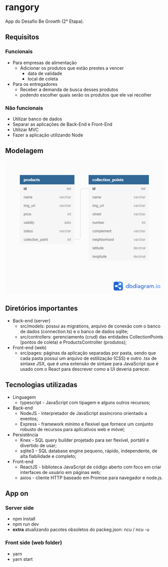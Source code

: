 # rangory
App do Desafio Be Growth (2° Etapa).

## Requisitos
### Funcionais
* Para empresas de alimentação
  * Adicionar os produtos que estão prestes a vencer
    * data de validade
    * local de coleta
* Para os entregadores
  * Receber a demanda de busca desses produtos
  * podendo escolher quais serão os produtos que ele vai recolher
  
### Não funcionais
* Utilizar banco de dados
* Separar as aplicações de Back-End e Front-End
* Utilizar MVC
* Fazer a aplicação utilizando Node

## Modelagem
![](./rangory-model.png)

## Diretórios importantes
* Back-end (server)
  * src/models: possui as migrations, arquivo de conexão com o banco de dados (connection.ts) e o banco de dados sqlite;
  * src/controllers: gerenciamento (crud) das entidades CollectionPoints (pontos de coleta) e ProductsController (produtos);
* Front-end (web)
  * src/pages: páginas da aplicação separadas por pasta, sendo que cada pasta possui um arquivo de estilização (CSS) e outro .tsx de sintaxe JSX, que é uma extensão de sintaxe para JavaScript que é usado com o React para descrever como a UI deveria parecer.

## Tecnologias utilizadas
* Linguagem
  * typescript - JavaScript com tipagem e alguns outros recursos;
* Back-end
  * NodeJS - interpretador de JavaScript assíncrono orientado a eventos;
  * Express - framework mínimo e flexível que fornece um conjunto robusto de recursos para aplicativos web e móvel;
* Persistência
  * Knex - SQL query builder projetado para ser flexível, portátil e divertido de usar;
  * sqlite3 - SQL database engine pequeno, rápido, independente, de alta fiabilidade e completo;
* Front-end
  * ReactJS - biblioteca JavaScript de código aberto com foco em criar interfaces de usuário em páginas web;
  * axios - cliente HTTP baseado em Promise para navegador e node.js.

## App on
### Server side
* npm install
* npm run dev
* **extra** atualizando pacotes obsoletos do packeg.json: ncu / ncu -u

### Front side (web folder)
* yarn
* yarn start
